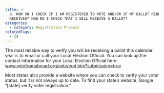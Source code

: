 ```yaml
---
title: >-
  8. HOW DO I CHECK IF I AM REGISTERED TO VOTE AND/OR IF MY BALLOT REQUEST WAS
  RECEIVED? HOW DO I CHECK THAT I WILL RECEIVE A BALLOT?
categories:
  - category: Registration Process
relatedFaqs:
  - {}
---
```

The most reliable way to verify you will be receiving a ballot this calendar year is to email or call your Local Election Official. You can look up the contact information for your  Local Election Official here:  www.votefromabroad.org/vote/eod.htm?submission=true

Most states also provide a website where you can check to verify your voter status, but it is not always up to date. To find your state’s website, Google “[state] verify voter registration.”
